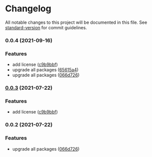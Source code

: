 # Changelog

All notable changes to this project will be documented in this file. See [standard-version](https://github.com/conventional-changelog/standard-version) for commit guidelines.

### 0.0.4 (2021-09-16)


### Features

* add license ([c9b9bbf](https://github.com/MRdevX/nestjs-microservice-kit/commit/c9b9bbf60aa0da53eb8c773f7c21e491c3c501a1))
* upgrade all packages ([65615a4](https://github.com/MRdevX/nestjs-microservice-kit/commit/65615a4415480c36798c2a436eedf5192c538027))
* upgrade all packages ([066d726](https://github.com/MRdevX/nestjs-microservice-kit/commit/066d72678c2b5c3ab3eb35c0f53763456ad066f4))

### [0.0.3](https://github.com/MRdevX/nestjs-microservice-kit/compare/v0.0.2...v0.0.3) (2021-07-22)


### Features

* add license ([c9b9bbf](https://github.com/MRdevX/nestjs-microservice-kit/commit/c9b9bbf60aa0da53eb8c773f7c21e491c3c501a1))

### 0.0.2 (2021-07-22)


### Features

* upgrade all packages ([066d726](https://github.com/MRdevX/nestjs-microservice-kit/commit/066d72678c2b5c3ab3eb35c0f53763456ad066f4))
